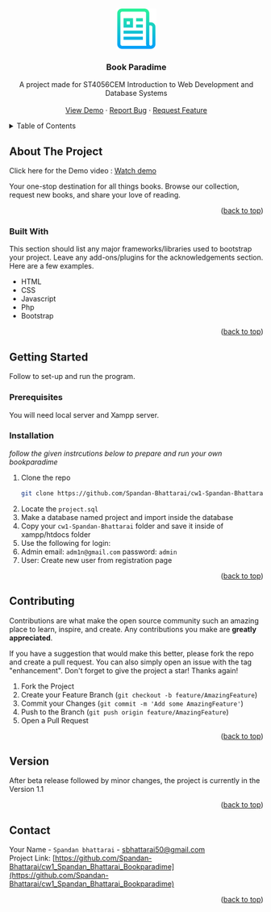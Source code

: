 ﻿
<a name="readme-top"></a>

<!-- PROJECT LOGO -->
<br />
<div align="center">
  <a href="https://github.com/Spandan-Bhattarai/cw1-Spandan-Bhattarai">
    <img src="logo.png" alt="Logo" width="80" height="80">
  </a>

  <h3 align="center">Book Paradime</h3>

  <p align="center">
    A project made for ST4056CEM Introduction to Web Development and Database Systems
    <br />
    <br />
    <a href="https://youtu.be/4r9yIrtiXaI">View Demo</a>
    ·
    <a href="https://github.com/Spandan-Bhattarai/cw1-Spandan-Bhattarai/issues">Report Bug</a>
    ·
    <a href="https://github.com/Spandan-Bhattarai/cw1-Spandan-Bhattarai/issues">Request Feature</a>
  </p>
</div>



<!-- TABLE OF CONTENTS -->
<details>
  <summary>Table of Contents</summary>
  <ol>
    <li>
      <a href="#about-the-project">About The Project</a>
      <ul>
        <li><a href="#built-with">Built With</a></li>
      </ul>
    </li>
    <li>
      <a href="#getting-started">Getting Started</a>
      <ul>
        <li><a href="#prerequisites">Prerequisites</a></li>
        <li><a href="#installation">Installation</a></li>
      </ul>
    </li>
    <li><a href="#contributing">Contributing</a></li>
    <li><a href="#version">Version</a></li>
    <li><a href="#contact">Contact</a></li>
  </ol>
</details>



<!-- ABOUT THE PROJECT -->
## About The Project

Click here for the Demo video : <a href="https://youtu.be/4r9yIrtiXaI" target="_blank"> Watch demo</a>

Your one-stop destination for all things books. Browse our collection, request new books, and share your love of reading.

<p align="right">(<a href="#readme-top">back to top</a>)</p>



### Built With

This section should list any major frameworks/libraries used to bootstrap your project. Leave any add-ons/plugins for the acknowledgements section. Here are a few examples.

* HTML
* CSS
* Javascript
* Php
* Bootstrap

<p align="right">(<a href="#readme-top">back to top</a>)</p>



<!-- GETTING STARTED -->
## Getting Started

Follow to set-up and run the program.

### Prerequisites

You will need local server and Xampp server.

### Installation

_follow the given instrcutions below to prepare and run your own bookparadime_

1. Clone the repo
   ```sh
   git clone https://github.com/Spandan-Bhattarai/cw1-Spandan-Bhattarai.git
   ```
2. Locate the `project.sql`
3. Make a database named project and import inside the database
4. Copy your `cw1-Spandan-Bhattarai` folder and save it inside of xampp/htdocs folder
5. Use the following for login:
6. Admin email: `adm1n@gmail.com` password: `admin`
7. User: Create new user from registration page

<p align="right">(<a href="#readme-top">back to top</a>)</p>



<!-- CONTRIBUTING -->
## Contributing

Contributions are what make the open source community such an amazing place to learn, inspire, and create. Any contributions you make are **greatly appreciated**.

If you have a suggestion that would make this better, please fork the repo and create a pull request. You can also simply open an issue with the tag "enhancement".
Don't forget to give the project a star! Thanks again!

1. Fork the Project
2. Create your Feature Branch (`git checkout -b feature/AmazingFeature`)
3. Commit your Changes (`git commit -m 'Add some AmazingFeature'`)
4. Push to the Branch (`git push origin feature/AmazingFeature`)
5. Open a Pull Request

<p align="right">(<a href="#readme-top">back to top</a>)</p>



<!-- Version -->
## Version

After beta release followed by minor changes, the project is currently in the Version 1.1

<p align="right">(<a href="#readme-top">back to top</a>)</p>



<!-- CONTACT -->
## Contact

Your Name -    `Spandan bhattarai` - sbhattarai50@gmail.com<br>
Project Link: [https://github.com/Spandan-Bhattarai/cw1_Spandan_Bhattarai_Bookparadime](https://github.com/Spandan-Bhattarai/cw1_Spandan_Bhattarai_Bookparadime)

<p align="right">(<a href="#readme-top">back to top</a>)</p>
